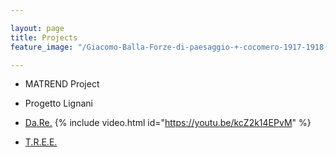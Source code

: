 ```yaml
---

layout: page
title: Projects
feature_image: "/Giacomo-Balla-Forze-di-paesaggio-+-cocomero-1917-1918-tempera-su-carta-intelata-1030x615.jpg"

---
```


- MATREND Project
- Progetto Lignani
- [Da.Re.](http://dare-project.eu)
{% include video.html id="https://youtu.be/kcZ2k14EPvM" %}

- [T.R.E.E.](https://opencoesione.gov.it/it/progetti/5ma10458/)
